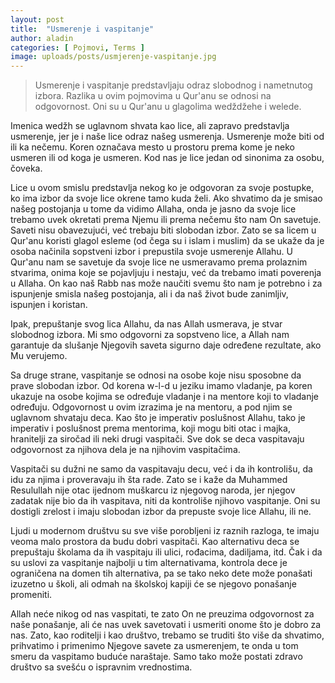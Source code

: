 ```yaml
---
layout: post
title:  "Usmerenje i vaspitanje"
author: aladin
categories: [ Pojmovi, Terms ]
image: uploads/posts/usmjerenje-vaspitanje.jpg
---
```


>Usmerenje i vaspitanje predstavljaju odraz slobodnog i nametnutog izbora. Razlika u ovim pojmovima u Qur'anu se odnosi na odgovornost. Oni su u Qur'anu u glagolima wedždžehe i welede.

Imenica wedžh se uglavnom shvata kao lice, ali zapravo predstavlja usmerenje, jer je i naše lice odraz našeg usmerenja. Usmerenje može biti od ili ka nečemu. Koren označava mesto u prostoru prema kome je neko usmeren ili od koga je usmeren. Kod nas je lice jedan od sinonima za osobu, čoveka.

Lice u ovom smislu predstavlja nekog ko je odgovoran za svoje postupke, ko ima izbor da svoje lice okrene tamo kuda želi. Ako shvatimo da je smisao našeg postojanja u tome da vidimo Allaha, onda je jasno da svoje lice trebamo uvek okretati prema Njemu ili prema nečemu što nam On savetuje. Saveti nisu obavezujući, već trebaju biti slobodan izbor. Zato se sa licem u Qur'anu koristi glagol esleme (od čega su i islam i muslim) da se ukaže da je osoba načinila sopstveni izbor i prepustila svoje usmerenje Allahu. U Qur'anu nam se savetuje da svoje lice ne usmeravamo prema prolaznim stvarima, onima koje se pojavljuju i nestaju, već da trebamo imati poverenja u Allaha. On kao naš Rabb nas može naučiti svemu što nam je potrebno i za ispunjenje smisla našeg postojanja, ali i da naš život bude zanimljiv, ispunjen i koristan.

Ipak, prepuštanje svog lica Allahu, da nas Allah usmerava, je stvar slobodnog izbora. Mi smo odgovorni za sopstveno lice, a Allah nam garantuje da slušanje Njegovih saveta sigurno daje određene rezultate, ako Mu verujemo.

Sa druge strane, vaspitanje se odnosi na osobe koje nisu sposobne da prave slobodan izbor. Od korena w-l-d u jeziku imamo vladanje, pa koren ukazuje na osobe kojima se određuje vladanje i na mentore koji to vladanje određuju. Odgovornost u ovim izrazima je na mentoru, a pod njim se uglavnom shvataju deca. Kao što je imperativ poslušnost Allahu, tako je imperativ i poslušnost prema mentorima, koji mogu biti otac i majka, hranitelji za siročad ili neki drugi vaspitači. Sve dok se deca vaspitavaju odgovornost za njihova dela je na njihovim vaspitačima.

Vaspitači su dužni ne samo da vaspitavaju decu, već i da ih kontrolišu, da idu za njima i proveravaju ih šta rade. Zato se i kaže da Muhammed Resulullah nije otac ijednom muškarcu iz njegovog naroda, jer njegov zadatak nije bio da ih vaspitava, niti da kontroliše njihovo vaspitanje. Oni su dostigli zrelost i imaju slobodan izbor da prepuste svoje lice Allahu, ili ne.

Ljudi u modernom društvu su sve više porobljeni iz raznih razloga, te imaju veoma malo prostora da budu dobri vaspitači. Kao alternativu deca se prepuštaju školama da ih vaspitaju ili ulici, rođacima, dadiljama, itd. Čak i da su uslovi za vaspitanje najbolji u tim alternativama, kontrola dece je ograničena na domen tih alternativa, pa se tako neko dete može ponašati izuzetno u školi, ali odmah na školskoj kapiji će se njegovo ponašanje promeniti.

Allah neće nikog od nas vaspitati, te zato On ne preuzima odgovornost za naše ponašanje, ali će nas uvek savetovati i usmeriti onome što je dobro za nas. Zato, kao roditelji i kao društvo, trebamo se truditi što više da shvatimo, prihvatimo i primenimo Njegove savete za usmerenjem, te onda u tom smeru da vaspitamo buduće naraštaje. Samo tako može postati zdravo društvo sa svešću o ispravnim vrednostima.
